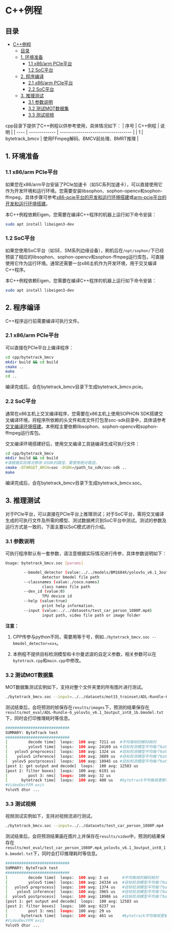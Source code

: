 # C++例程

## 目录

- [C++例程](#c例程)
  - [目录](#目录)
  - [1. 环境准备](#1-环境准备)
    - [1.1 x86/arm PCIe平台](#11-x86arm-pcie平台)
    - [1.2 SoC平台](#12-soc平台)
  - [2. 程序编译](#2-程序编译)
    - [2.1 x86/arm PCIe平台](#21-x86arm-pcie平台)
    - [2.2 SoC平台](#22-soc平台)
  - [3. 推理测试](#3-推理测试)
    - [3.1 参数说明](#31-参数说明)
    - [3.2 测试MOT数据集](#32-测试mot数据集)
    - [3.3 测试视频](#33-测试视频)

cpp目录下提供了C++例程以供参考使用，具体情况如下：
| 序号  | C++例程      | 说明                                 |
| ---- | ------------- | -----------------------------------  |
| 1    | bytetrack_bmcv   | 使用FFmpeg解码、BMCV前处理、BMRT推理   |

## 1. 环境准备

### 1.1 x86/arm PCIe平台
如果您在x86/arm平台安装了PCIe加速卡（如SC系列加速卡），可以直接使用它作为开发环境和运行环境。您需要安装libsophon、sophon-opencv和sophon-ffmpeg，具体步骤可参考[x86-pcie平台的开发和运行环境搭建](../../../docs/Environment_Install_Guide.md#3-x86-pcie平台的开发和运行环境搭建)或[arm-pcie平台的开发和运行环境搭建](../../../docs/Environment_Install_Guide.md#5-arm-pcie平台的开发和运行环境搭建)。

本C++例程依赖Eigen，您需要在编译C++程序的机器上运行如下命令安装：
```bash
sudo apt install libeigen3-dev
```

### 1.2 SoC平台
如果您使用SoC平台（如SE、SM系列边缘设备），刷机后在`/opt/sophon/`下已经预装了相应的libsophon、sophon-opencv和sophon-ffmpeg运行库包，可直接使用它作为运行环境。通常还需要一台x86主机作为开发环境，用于交叉编译C++程序。

本C++例程依赖Eigen，您需要在编译C++程序的机器上运行如下命令安装：
```bash
sudo apt install libeigen3-dev
```

## 2. 程序编译
C++程序运行前需要编译可执行文件。
### 2.1 x86/arm PCIe平台
可以直接在PCIe平台上编译程序：

```bash
cd cpp/bytetrack_bmcv
mkdir build && cd build
cmake ..
make
cd ..
```
编译完成后，会在bytetrack_bmcv目录下生成bytetrack_bmcv.pcie。

### 2.2 SoC平台
通常在x86主机上交叉编译程序，您需要在x86主机上使用SOPHON SDK搭建交叉编译环境，将程序所依赖的头文件和库文件打包至soc-sdk目录中，具体请参考[交叉编译环境搭建](../../../docs/Environment_Install_Guide.md#41-交叉编译环境搭建)。本例程主要依赖libsophon、sophon-opencv和sophon-ffmpeg运行库包。

交叉编译环境搭建好后，使用交叉编译工具链编译生成可执行文件：

```bash
cd cpp/bytetrack_bmcv
mkdir build && cd build
#请根据实际情况修改-DSDK的路径，需使用绝对路径。
cmake -DTARGET_ARCH=soc -DSDK=/path_to_sdk/soc-sdk ..
make
```
编译完成后，会在bytetrack_bmcv目录下生成bytetrack_bmcv.soc。

## 3. 推理测试
对于PCIe平台，可以直接在PCIe平台上推理测试；对于SoC平台，需将交叉编译生成的可执行文件及所需的模型、测试数据拷贝到SoC平台中测试。测试的参数及运行方式是一致的，下面主要以SoC模式进行介绍。

### 3.1 参数说明
可执行程序默认有一套参数，请注意根据实际情况进行传参，具体参数说明如下：
```bash
Usage: bytetrack_bmcv.soc [params]

        --bmodel_detector (value:../../models/BM1684X/yolov5s_v6.1_3output_int8_1b.bmodel)
                detector bmodel file path
        --classnames (value:./coco.names)
                class names file path
        --dev_id (value:0)
                TPU device id
        --help (value:true)
                print help information.
        --input (value:../../datasets/test_car_person_1080P.mp4)
                input path, video file path or image folder
```
**注意：**

1. CPP传参与python不同，需要用等于号，例如`./bytetrack_bmcv.soc --bmodel_detector=xxx`。

2. 本例程不提供目标检测模型和卡尔曼滤波的自定义参数，相关参数可以在`bytetrack.cpp`和`main.cpp`中修改。

### 3.2 测试MOT数据集
MOT数据集测试实例如下，支持对整个文件夹里的所有图片进行测试。
```bash
./bytetrack_bmcv.soc --input=../../datasets/mot15_trainset/ADL-Rundle-6/img1 --bmodel_detector=../../models/BM1684X/yolov5s_v6.1_3output_int8_1b.bmodel --dev_id=0
```
测试结束后，会将预测的帧保存在`results/images`下，预测的结果保存在`results/mot_eval/ADL-Rundle-6_yolov5s_v6.1_3output_int8_1b.bmodel.txt`下，同时会打印推理耗时等信息。

```bash
############################
SUMMARY: ByteTrack test
############################
[         decode time]  loops:  100 avg: 7211 us  #平均每帧的解码耗时
[         yolov5 time]  loops:  100 avg: 24169 us #目标检测模型平均每个batch的耗时
[   yolov5 preprocess]  loops:  100 avg: 1324 us  #目标检测模型平均每个batch的预处理耗时
[    yolov5 inference]  loops:  100 avg: 3889 us  #目标检测模型平均每个batch的推理耗时
[  yolov5 postprocess]  loops:  100 avg: 18945 us #目标检测模型平均每个batch的后处理耗时
[post 1: get output and decode]  loops:  100 avg: 12583 us
[post 2: filter boxes]  loops:  100 avg: 6191 us
[         post 3: nms]  loops:  100 avg: 32 us
[      bytetrack time]  loops:  100 avg: 480 us   #bytetrack平均每帧更新tracker耗时
#VideoDecFFM exit
YoloV5 dtor ...
```

### 3.3 测试视频
视频测试实例如下，支持对视频流进行测试。
```bash
./bytetrack_bmcv.soc --input=../../datasets/test_car_person_1080P.mp4 --bmodel_detector=../../models/BM1684X/yolov5s_v6.1_3output_int8_1b.bmodel --dev_id=0
```
测试结束后，会将预测结果画在图片上并保存在`results/video`中，预测的结果保存在`results/mot_eval/test_car_person_1080P.mp4_yolov5s_v6.1_3output_int8_1b.bmodel.txt`下，同时会打印推理耗时等信息。

```bash
############################
SUMMARY: ByteTrack test
############################
[         decode time]  loops:  100 avg: 3 us      #平均每帧的解码耗时
[         yolov5 time]  loops:  100 avg: 24334 us  #目标检测模型平均每个batch的耗时
[   yolov5 preprocess]  loops:  100 avg: 1374 us   #目标检测模型平均每个batch的预处理耗时
[    yolov5 inference]  loops:  100 avg: 3965 us   #目标检测模型平均每个batch的推理耗时
[  yolov5 postprocess]  loops:  100 avg: 18986 us  #目标检测模型平均每个batch的后处理耗时
[post 1: get output and decode]  loops:  100 avg: 12583 us
[post 2: filter boxes]  loops:  100 avg: 6237 us
[         post 3: nms]  loops:  100 avg: 29 us
[      bytetrack time]  loops:  100 avg: 461 us    #bytetrack平均每帧更新tracker耗时
#VideoDecFFM exit
YoloV5 dtor ...
```
